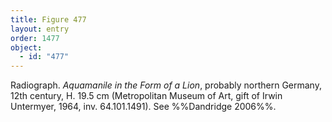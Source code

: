 ```yaml
---
title: Figure 477
layout: entry
order: 1477
object:
  - id: "477"
---
```


Radiograph. *Aquamanile in the Form of a Lion*, probably northern Germany, 12th century, H. 19.5 cm (Metropolitan Museum of Art, gift of Irwin Untermyer, 1964, inv. 64.101.1491). See %%Dandridge 2006%%.
